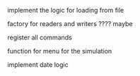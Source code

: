 implement the logic for loading from file

factory for readers and writers ???? maybe

register all commands 

function for menu for the simulation

implement date logic

